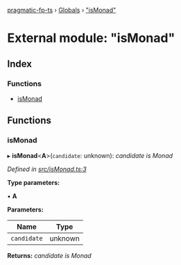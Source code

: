 [pragmatic-fp-ts](../README.md) › [Globals](../globals.md) › ["isMonad"](_ismonad_.md)

# External module: "isMonad"

## Index

### Functions

* [isMonad](_ismonad_.md#ismonad)

## Functions

###  isMonad

▸ **isMonad**<**A**>(`candidate`: unknown): *candidate is Monad<A>*

*Defined in [src/isMonad.ts:3](https://github.com/hermann-p/pragmatic-fp-ts/blob/d13f3c1/src/isMonad.ts#L3)*

**Type parameters:**

▪ **A**

**Parameters:**

Name | Type |
------ | ------ |
`candidate` | unknown |

**Returns:** *candidate is Monad<A>*
